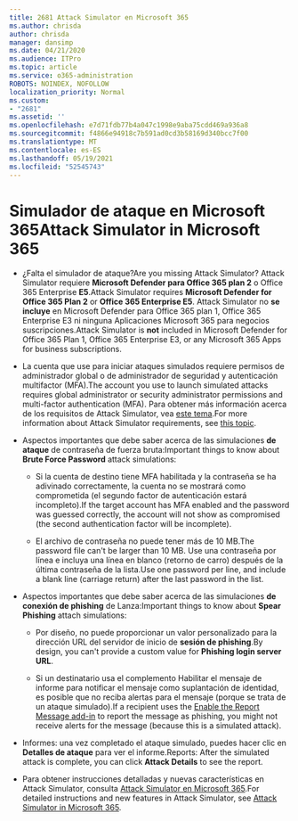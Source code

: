 ```yaml
---
title: 2681 Attack Simulator en Microsoft 365
ms.author: chrisda
author: chrisda
manager: dansimp
ms.date: 04/21/2020
ms.audience: ITPro
ms.topic: article
ms.service: o365-administration
ROBOTS: NOINDEX, NOFOLLOW
localization_priority: Normal
ms.custom:
- "2681"
ms.assetid: ''
ms.openlocfilehash: e7d71fdb77b4a047c1998e9aba75cdd469a936a8
ms.sourcegitcommit: f4866e94918c7b591ad0cd3b58169d340bcc7f00
ms.translationtype: MT
ms.contentlocale: es-ES
ms.lasthandoff: 05/19/2021
ms.locfileid: "52545743"
---
```

# <a name="attack-simulator-in-microsoft-365"></a><span data-ttu-id="27613-102">Simulador de ataque en Microsoft 365</span><span class="sxs-lookup"><span data-stu-id="27613-102">Attack Simulator in Microsoft 365</span></span>

- <span data-ttu-id="27613-103">¿Falta el simulador de ataque?</span><span class="sxs-lookup"><span data-stu-id="27613-103">Are you missing Attack Simulator?</span></span> <span data-ttu-id="27613-104">Attack Simulator requiere **Microsoft Defender para Office 365 plan 2** o Office 365 Enterprise **E5**.</span><span class="sxs-lookup"><span data-stu-id="27613-104">Attack Simulator requires **Microsoft Defender for Office 365 Plan 2** or **Office 365 Enterprise E5**.</span></span> <span data-ttu-id="27613-105">Attack Simulator no **se incluye** en Microsoft Defender para Office 365 plan 1, Office 365 Enterprise E3 ni ninguna Aplicaciones Microsoft 365 para negocios suscripciones.</span><span class="sxs-lookup"><span data-stu-id="27613-105">Attack Simulator is **not** included in Microsoft Defender for Office 365 Plan 1, Office 365 Enterprise E3, or any Microsoft 365 Apps for business subscriptions.</span></span>

- <span data-ttu-id="27613-106">La cuenta que use para iniciar ataques simulados requiere permisos de administrador global o de administrador de seguridad y autenticación multifactor (MFA).</span><span class="sxs-lookup"><span data-stu-id="27613-106">The account you use to launch simulated attacks requires global administrator or security administrator permissions and multi-factor authentication (MFA).</span></span> <span data-ttu-id="27613-107">Para obtener más información acerca de los requisitos de Attack Simulator, vea [este tema](/microsoft-365/security/office-365-security/attack-simulator).</span><span class="sxs-lookup"><span data-stu-id="27613-107">For more information about Attack Simulator requirements, see [this topic](/microsoft-365/security/office-365-security/attack-simulator).</span></span>

- <span data-ttu-id="27613-108">Aspectos importantes que debe saber acerca de las simulaciones **de ataque** de contraseña de fuerza bruta:</span><span class="sxs-lookup"><span data-stu-id="27613-108">Important things to know about **Brute Force Password** attack simulations:</span></span>

  - <span data-ttu-id="27613-109">Si la cuenta de destino tiene MFA habilitada y la contraseña se ha adivinado correctamente, la cuenta no se mostrará como comprometida (el segundo factor de autenticación estará incompleto).</span><span class="sxs-lookup"><span data-stu-id="27613-109">If the target account has MFA enabled and the password was guessed correctly, the account will not show as compromised (the second authentication factor will be incomplete).</span></span>

  - <span data-ttu-id="27613-110">El archivo de contraseña no puede tener más de 10 MB.</span><span class="sxs-lookup"><span data-stu-id="27613-110">The password file can't be larger than 10 MB.</span></span> <span data-ttu-id="27613-111">Use una contraseña por línea e incluya una línea en blanco (retorno de carro) después de la última contraseña de la lista.</span><span class="sxs-lookup"><span data-stu-id="27613-111">Use one password per line, and include a blank line (carriage return) after the last password in the list.</span></span>

- <span data-ttu-id="27613-112">Aspectos importantes que debe saber acerca de las simulaciones **de conexión de phishing** de Lanza:</span><span class="sxs-lookup"><span data-stu-id="27613-112">Important things to know about **Spear Phishing** attach simulations:</span></span>

  - <span data-ttu-id="27613-113">Por diseño, no puede proporcionar un valor personalizado para la dirección URL del servidor de inicio de **sesión de phishing**.</span><span class="sxs-lookup"><span data-stu-id="27613-113">By design, you can't provide a custom value for **Phishing login server URL**.</span></span>

  - <span data-ttu-id="27613-114">Si un destinatario [](/microsoft-365/security/office-365-security/enable-the-report-message-add-in) usa el complemento Habilitar el mensaje de informe para notificar el mensaje como suplantación de identidad, es posible que no reciba alertas para el mensaje (porque se trata de un ataque simulado).</span><span class="sxs-lookup"><span data-stu-id="27613-114">If a recipient uses the [Enable the Report Message add-in](/microsoft-365/security/office-365-security/enable-the-report-message-add-in) to report the message as phishing, you might not receive alerts for the message (because this is a simulated attack).</span></span>

- <span data-ttu-id="27613-115">Informes: una vez completado el ataque simulado, puedes hacer clic en **Detalles de ataque** para ver el informe.</span><span class="sxs-lookup"><span data-stu-id="27613-115">Reports: After the simulated attack is complete, you can click **Attack Details** to see the report.</span></span>

- <span data-ttu-id="27613-116">Para obtener instrucciones detalladas y nuevas características en Attack Simulator, consulta [Attack Simulator en Microsoft 365](/microsoft-365/security/office-365-security/attack-simulator).</span><span class="sxs-lookup"><span data-stu-id="27613-116">For detailed instructions and new features in Attack Simulator, see [Attack Simulator in Microsoft 365](/microsoft-365/security/office-365-security/attack-simulator).</span></span>
